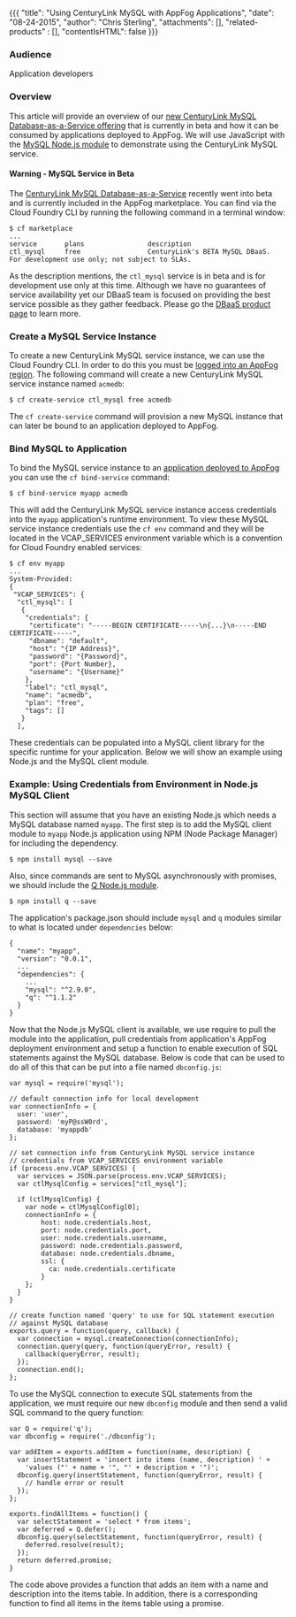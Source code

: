{{{
  "title": "Using CenturyLink MySQL with AppFog Applications",
  "date": "08-24-2015",
  "author": "Chris Sterling",
  "attachments": [],
  "related-products" : [],
  "contentIsHTML": false
}}}

### Audience

Application developers

### Overview

This article will provide an overview of our [new CenturyLink MySQL Database-as-a-Service offering](https://www.ctl.io/dbaas/) that is currently in beta and how it can be consumed by applications deployed to AppFog. We will use JavaScript with the [MySQL Node.js module](https://github.com/felixge/node-mysql/) to demonstrate using the CenturyLink MySQL service.

#### Warning - MySQL Service in Beta

The [CenturyLink MySQL Database-as-a-Service](https://www.ctl.io/dbaas/) recently went into beta and is currently included in the AppFog marketplace. You can find via the Cloud Foundry CLI by running the following command in a terminal window:

```
$ cf marketplace
...
service       plans                description   
ctl_mysql     free                 CenturyLink's BETA MySQL DBaaS.  For development use only; not subject to SLAs.
```

As the description mentions, the `ctl_mysql` service is in beta and is for development use only at this time. Although we have no guarantees of service availability yet our DBaaS team is focused on providing the best service possible as they gather feedback. Please go the [DBaaS product page](https://www.ctl.io/dbaas/) to learn more.

### Create a MySQL Service Instance

To create a new CenturyLink MySQL service instance, we can use the Cloud Foundry CLI. In order to do this you must be [logged into an AppFog region](login-using-cf-cli.md). The following command will create a new CenturyLink MySQL service instance named `acmedb`:

```
$ cf create-service ctl_mysql free acmedb
```

The `cf create-service` command will provision a new MySQL instance that can later be bound to an application deployed to AppFog.

### Bind MySQL to Application

To bind the MySQL service instance to an [application deployed to AppFog](deploy-an-application.md) you can use the `cf bind-service` command:

```
$ cf bind-service myapp acmedb
```

This will add the CenturyLink MySQL service instance access credentials into the `myapp` application's runtime environment. To view these MySQL service instance credentials use the `cf env` command and they will be located in the VCAP_SERVICES environment variable which is a convention for Cloud Foundry enabled services:

```
$ cf env myapp
...
System-Provided:
{
 "VCAP_SERVICES": {
  "ctl_mysql": [
   {
    "credentials": {
     "certificate": "-----BEGIN CERTIFICATE-----\n{...}\n-----END CERTIFICATE-----",
     "dbname": "default",
     "host": "{IP Address}",
     "password": "{Password}",
     "port": {Port Number},
     "username": "{Username}"
    },
    "label": "ctl_mysql",
    "name": "acmedb",
    "plan": "free",
    "tags": []
   }
  ],

```

These credentials can be populated into a MySQL client library for the specific runtime for your application. Below we will show an example using Node.js and the MySQL client module.

### Example: Using Credentials from Environment in Node.js MySQL Client

This section will assume that you have an existing Node.js which needs a MySQL database named `myapp`. The first step is to add the MySQL client module to `myapp` Node.js application using NPM (Node Package Manager) for including the dependency.

```
$ npm install mysql --save
```

Also, since commands are sent to MySQL asynchronously with promises, we should include the [Q Node.js module](https://www.npmjs.com/package/q).

```
$ npm install q --save
```

The application's package.json should include `mysql` and `q` modules similar to what is located under `dependencies` below:

```
{
  "name": "myapp",
  "version": "0.0.1",
  ...
  "dependencies": {
    ...
    "mysql": "^2.9.0",
    "q": "^1.1.2"
  }
}

```

Now that the Node.js MySQL client is available, we use require to pull the module into the application, pull credentials from application's AppFog deployment environment and setup a function to enable execution of SQL statements against the MySQL database. Below is code that can be used to do all of this that can be put into a file named `dbconfig.js`:

```
var mysql = require('mysql');

// default connection info for local development
var connectionInfo = {
  user: 'user',
  password: 'myP@ssW0rd',
  database: 'myappdb'
};

// set connection info from CenturyLink MySQL service instance
// credentials from VCAP_SERVICES environment variable
if (process.env.VCAP_SERVICES) {
  var services = JSON.parse(process.env.VCAP_SERVICES);
  var ctlMysqlConfig = services["ctl_mysql"];
  
  if (ctlMysqlConfig) {
    var node = ctlMysqlConfig[0];
    connectionInfo = {
        host: node.credentials.host,
        port: node.credentials.port,
        user: node.credentials.username,
        password: node.credentials.password,
        database: node.credentials.dbname,
        ssl: {
          ca: node.credentials.certificate
        }
    };
  }
}

// create function named 'query' to use for SQL statement execution
// against MySQL database
exports.query = function(query, callback) {
  var connection = mysql.createConnection(connectionInfo);
  connection.query(query, function(queryError, result) {
    callback(queryError, result);
  });
  connection.end();
};

```

To use the MySQL connection to execute SQL statements from the application, we must require our new `dbconfig` module and then send a valid SQL command to the query function:

```
var Q = require('q');
var dbconfig = require('./dbconfig');

var addItem = exports.addItem = function(name, description) {
  var insertStatement = 'insert into items (name, description) ' +
    'values ("' + name + '", "' + description + '")';
  dbconfig.query(insertStatement, function(queryError, result) {
    // handle error or result
  });
};

exports.findAllItems = function() {
  var selectStatement = 'select * from items';
  var deferred = Q.defer();
  dbconfig.query(selectStatement, function(queryError, result) {
    deferred.resolve(result);
  });
  return deferred.promise;
}
```

The code above provides a function that adds an item with a name and description into the items table. In addition, there is a corresponding function to find all items in the items table using a promise.
